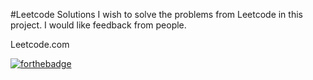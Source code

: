 #Leetcode Solutions
I wish to solve the problems from Leetcode in this project. I would like feedback from people.

Leetcode.com

[![forthebadge](http://forthebadge.com/badges/built-with-love.svg)](http://forthebadge.com)
